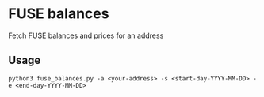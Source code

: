 # FUSE balances

Fetch FUSE balances and prices for an address

## Usage

```
python3 fuse_balances.py -a <your-address> -s <start-day-YYYY-MM-DD> -e <end-day-YYYY-MM-DD>
```
